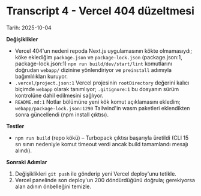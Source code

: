 # Transcript 4 - Vercel 404 düzeltmesi

Tarih: 2025-10-04

**Değişiklikler**
- Vercel 404'un nedeni repoda Next.js uygulamasının kökte olmamasıydı; köke eklediğim `package.json` ve `package-lock.json` (package.json:1, package-lock.json:1) `npm run build/dev/start/lint` komutlarını doğrudan `webapp/` dizinine yönlendiriyor ve `preinstall` adımıyla bağımlılıkları kuruyor.
- `.vercel/project.json:1` Vercel projesinin `rootDirectory` değerini kalıcı biçimde `webapp` olarak tanımlıyor; `.gitignore:1` bu dosyanın sürüm kontrolüne dahil edilmesini sağlıyor.
- `README.md:1` Notlar bölümüne yeni kök komut açıklamasını ekledim; `webapp/package-lock.json:1290` Tailwind'in wasm paketleri eklendikten sonra güncellendi (npm install çıktısı).

**Testler**
- `npm run build` (repo kökü) – Turbopack çıktısı başarıyla üretildi (CLI 15 sn sınırı nedeniyle komut timeout verdi ancak build tamamlandı mesajı alındı).

**Sonraki Adımlar**
1. Değişiklikleri `git push` ile gönderip yeni Vercel deploy'unu tetikle.
2. Vercel panelinde son deploy'un 200 döndürdüğünü doğrula; gerekiyorsa alan adının önbelleğini temizle.
